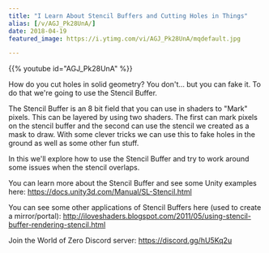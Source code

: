 ```yaml
---
title: "I Learn About Stencil Buffers and Cutting Holes in Things"
alias: [/v/AGJ_Pk28UnA/]
date: 2018-04-19
featured_image: https://i.ytimg.com/vi/AGJ_Pk28UnA/mqdefault.jpg

---
```


{{% youtube id="AGJ_Pk28UnA" %}}

How do you cut holes in solid geometry? You don't... but you can fake it. To do that we're going to use the Stencil Buffer.

The Stencil Buffer is an 8 bit field that you can use in shaders to "Mark" pixels. This can be layered by using two shaders. The first can mark pixels on the stencil buffer and the second can use the stencil  we created as a mask to draw. With some clever tricks we can use this to fake holes in the ground as well as some other fun stuff.

In this we'll explore how to use the Stencil Buffer and try to work around some issues when the stencil overlaps.

You can learn more about the Stencil Buffer and see some Unity examples here: https://docs.unity3d.com/Manual/SL-Stencil.html

You can see some other applications of Stencil Buffers here (used to create a mirror/portal): http://iloveshaders.blogspot.com/2011/05/using-stencil-buffer-rendering-stencil.html

Join the World of Zero Discord server: https://discord.gg/hU5Kq2u